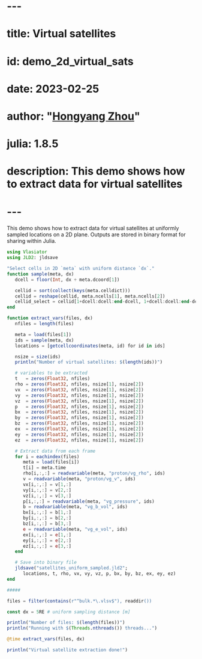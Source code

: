 # ---
# title: Virtual satellites
# id: demo_2d_virtual_sats
# date: 2023-02-25
# author: "[Hongyang Zhou](https://github.com/henry2004y)"
# julia: 1.8.5
# description: This demo shows how to extract data for virtual satellites
# ---

This demo shows how to extract data for virtual satellites at uniformly sampled locations on a 2D plane.
Outputs are stored in binary format for sharing within Julia.

```julia
using Vlasiator
using JLD2: jldsave

"Select cells in 2D `meta` with uniform distance `dx`."
function sample(meta, dx)
   dcell = floor(Int, dx ÷ meta.dcoord[1])

   cellid = sort(collect(keys(meta.celldict)))
   cellid = reshape(cellid, meta.ncells[1], meta.ncells[2])
   cellid_select = cellid[1+dcell:dcell:end-dcell, 1+dcell:dcell:end-dcell]
end

function extract_vars(files, dx)
   nfiles = length(files)

   meta = load(files[1])
   ids = sample(meta, dx)
   locations = [getcellcoordinates(meta, id) for id in ids]

   nsize = size(ids)
   println("Number of virtual satellites: $(length(ids))")

   # variables to be extracted
   t   = zeros(Float32, nfiles)
   rho = zeros(Float32, nfiles, nsize[1], nsize[2])
   vx  = zeros(Float32, nfiles, nsize[1], nsize[2])
   vy  = zeros(Float32, nfiles, nsize[1], nsize[2])
   vz  = zeros(Float32, nfiles, nsize[1], nsize[2])
   p   = zeros(Float32, nfiles, nsize[1], nsize[2])
   bx  = zeros(Float32, nfiles, nsize[1], nsize[2])
   by  = zeros(Float32, nfiles, nsize[1], nsize[2])
   bz  = zeros(Float32, nfiles, nsize[1], nsize[2])
   ex  = zeros(Float32, nfiles, nsize[1], nsize[2])
   ey  = zeros(Float32, nfiles, nsize[1], nsize[2])
   ez  = zeros(Float32, nfiles, nsize[1], nsize[2])

   # Extract data from each frame
   for i = eachindex(files)
      meta = load(files[i])
      t[i] = meta.time
      rho[i,:,:] = readvariable(meta, "proton/vg_rho", ids)
      v = readvariable(meta, "proton/vg_v", ids)
      vx[i,:,:] = v[1,:]
      vy[i,:,:] = v[2,:]
      vz[i,:,:] = v[3,:]
      p[i,:,:] = readvariable(meta, "vg_pressure", ids)
      b = readvariable(meta, "vg_b_vol", ids)
      bx[i,:,:] = b[1,:]
      by[i,:,:] = b[2,:]
      bz[i,:,:] = b[3,:]
      e = readvariable(meta, "vg_e_vol", ids)
      ex[i,:,:] = e[1,:]
      ey[i,:,:] = e[2,:]
      ez[i,:,:] = e[3,:]
   end

   # Save into binary file
   jldsave("satellites_uniform_sampled.jld2";
      locations, t, rho, vx, vy, vz, p, bx, by, bz, ex, ey, ez)
end

#####

files = filter(contains(r"^bulk.*\.vlsv$"), readdir())

const dx = 5RE # uniform sampling distance [m]

println("Number of files: $(length(files))")
println("Running with $(Threads.nthreads()) threads...")

@time extract_vars(files, dx)

println("Virtual satellite extraction done!")
```